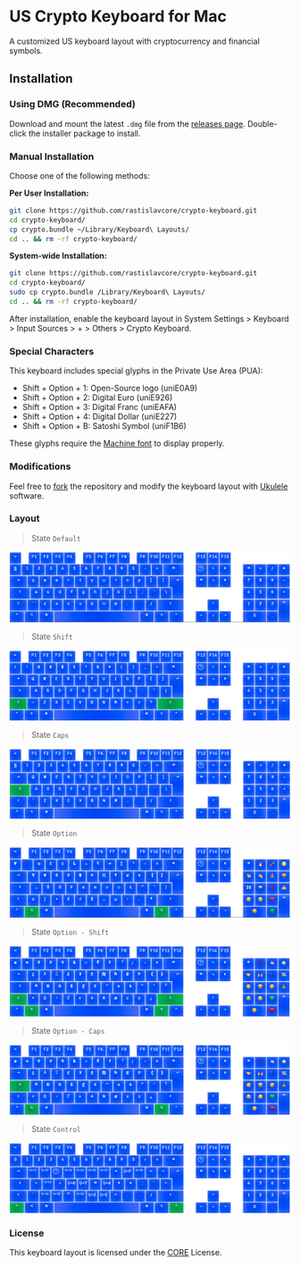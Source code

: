 # US Crypto Keyboard for Mac

A customized US keyboard layout with cryptocurrency and financial symbols.

## Installation

### Using DMG (Recommended)

Download and mount the latest `.dmg` file from the [releases page](https://github.com/rastislavcore/crypto-keyboard/releases). Double-click the installer package to install.

### Manual Installation

Choose one of the following methods:

**Per User Installation:**

```sh
git clone https://github.com/rastislavcore/crypto-keyboard.git
cd crypto-keyboard/
cp crypto.bundle ~/Library/Keyboard\ Layouts/
cd .. && rm -rf crypto-keyboard/
```

**System-wide Installation:**

```sh
git clone https://github.com/rastislavcore/crypto-keyboard.git
cd crypto-keyboard/
sudo cp crypto.bundle /Library/Keyboard\ Layouts/
cd .. && rm -rf crypto-keyboard/
```

After installation, enable the keyboard layout in System Settings > Keyboard > Input Sources > + > Others > Crypto Keyboard.

### Special Characters

This keyboard includes special glyphs in the Private Use Area (PUA):

- Shift + Option + 1: Open-Source logo (uniE0A9)
- Shift + Option + 2: Digital Euro (uniE926)
- Shift + Option + 3: Digital Franc (uniEAFA)
- Shift + Option + 4: Digital Dollar (uniE227)
- Shift + Option + B: Satoshi Symbol (uniF1B6)

These glyphs require the [Machine font](https://github.com/rastislavcore/machine) to display properly.

### Modifications

Feel free to [fork](https://github.com/rastislavcore/crypto-keyboard/fork) the repository and modify the keyboard layout with [Ukulele](https://software.sil.org/ukelele) software.

### Layout

> State `Default`

![Default](images/state-none.png?raw=true "Default")

> State `Shift`

![Shift](images/state-shift.png?raw=true "Shift")

> State `Caps`

![Caps](images/state-caps.png?raw=true "Caps")

> State `Option`

![Option](images/state-option.png?raw=true "Option")

> State `Option - Shift`

![Option - Shift](images/state-option-shift.png?raw=true "Option - Shift")

> State `Option - Caps`

![Option - Caps](images/state-option-caps.png?raw=true "Option - Caps")

> State `Control`

![Control](images/state-control.png?raw=true "Control")

### License

This keyboard layout is licensed under the [CORE](LICENSE) License.
